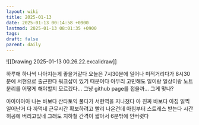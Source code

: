 ```yaml
---
layout: wiki
title: 2025-01-13
date: 2025-01-13 00:14:58 +0900
lastmod: 2025-01-13 08:01:35 +0900
tags: 
draft: false
parent: daily
---
```

![[Drawing 2025-01-13 00.26.22.excalidraw]]

하루애 하나씩 나아지는게 좋을거같다
오늘은 7시30분에 일어나 미적거리다가 8시30분에 서현으로 출근한다
워크샵이 있기 때문이다
아무리 고민해도 일이랑 일상이랑 노트분리를 어떻게 해야할지 모르겠다...
그냥 github page를 접을까... 그게 맞나?

아아아아아 나는 바보다 산타토익 풀다가 서현역을 지나쳤다 아 진짜 바보다 아침 일찍 일어난거 다 까먹네
근무시간 확보하려고 빨리 나온건데
아침부터 스트레스 받는다 시간 허공에 버리고있네
그래도 지하철 간격이 짧아서 6분밖에 안버렷다